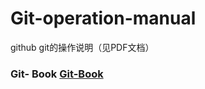 # Git-operation-manual
github git的操作说明（见PDF文档）

### Git- Book [Git-Book](https://git-scm.com/book/zh/v2)
